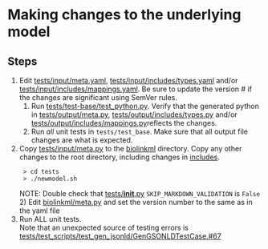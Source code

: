 # Making changes to the underlying model

## Steps
1) Edit [tests/input/meta.yaml](), [tests/input/includes/types.yaml]() and/or [tests/input/includes/mappings.yaml]().
  Be sure to update the version # if the changes are significant using SemVer rules.
    1) Run [tests/test-base/test_python.py]().  Verify that the generated python in [tests/output/meta.py](),
     [tests/output/includes/types.py]() and/or [tests/output/includes/mappings.py]()reflects the changes.
    2) Run *all* unit tests in `tests/test_base`. Make sure that all output file changes are what is expected.
2) Copy [tests/input/meta.py]() to the [biolinkml]() directory. Copy any other changes to the root directory, including
   changes in [includes](). 
   ```shell script
    > cd tests
    > ./newmodel.sh
   ```
   NOTE: Double check that [tests/__init__.py]()  `SKIP_MARKDOWN_VALIDATION` is `False`
   2) Edit [biolinkml/meta.py]() and set the version number to the same as in the yaml file
3) Run ALL unit tests.  
   Note that an unexpected source of testing errors is [tests/test_scripts/test_gen_jsonld/GenGSONLDTestCase.#67]()
